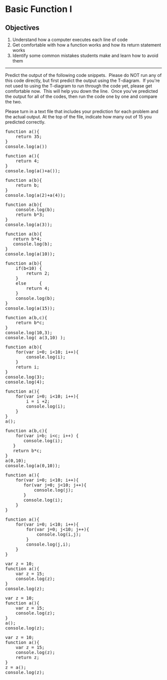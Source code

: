 <div class="module_description active_lesson_with_video ">
									
            
            
            
            
 <h1>Basic Function I</h1>
<h2>Objectives</h2>
<ol><li>Understand how a computer executes each line of code</li><li>Get comfortable with how a function works and how its return statement works</li><li>Identify some common mistakes students make and learn how to avoid them</li></ol>
<hr>
<p>Predict the output of the following code snippets.&nbsp; Please do NOT run any of this code directly, but first predict the output using the T-diagram.&nbsp; If you're not used to using the T-diagram to run through the code yet, please get comfortable now.&nbsp; This will help you down the line.&nbsp; Once you've predicted the output for all of the codes, then run the code one by one and compare the two.</p><p>Please turn in a text file that includes your prediction for each problem and the actual output. At the top of the file, indicate how many out of 15 you predicted correctly.</p>
<pre class="rainbow" data-language="javascript"><span class="storage function from-rainbow">function</span> <span class="entity name function from-rainbow">a</span>(){
    <span class="keyword from-rainbow">return</span> <span class="constant numeric from-rainbow">35</span>;
}
console.<span class="support method from-rainbow">log</span>(<span class="function call from-rainbow">a</span>())
</pre> <pre class="rainbow" data-language="javascript"><span class="storage function from-rainbow">function</span> <span class="entity name function from-rainbow">a</span>(){
    <span class="keyword from-rainbow">return</span> <span class="constant numeric from-rainbow">4</span>;
}
console.<span class="support method from-rainbow">log</span>(<span class="function call from-rainbow">a</span>()<span class="keyword operator from-rainbow">+</span><span class="function call from-rainbow">a</span>());
</pre> <pre class="rainbow" data-language="javascript"><span class="storage function from-rainbow">function</span> <span class="entity name function from-rainbow">a</span>(b){
    <span class="keyword from-rainbow">return</span> b;
}
console.<span class="support method from-rainbow">log</span>(<span class="function call from-rainbow">a</span>(<span class="constant numeric from-rainbow">2</span>)<span class="keyword operator from-rainbow">+</span><span class="function call from-rainbow">a</span>(<span class="constant numeric from-rainbow">4</span>));
</pre> <pre class="rainbow" data-language="javascript"><span class="storage function from-rainbow">function</span> <span class="entity name function from-rainbow">a</span>(b){
&nbsp;&nbsp;&nbsp;&nbsp;console.<span class="support method from-rainbow">log</span>(b);
    <span class="keyword from-rainbow">return</span> b<span class="keyword operator from-rainbow">*</span><span class="constant numeric from-rainbow">3</span>;
}
console.<span class="support method from-rainbow">log</span>(<span class="function call from-rainbow">a</span>(<span class="constant numeric from-rainbow">3</span>));
</pre> <pre class="rainbow" data-language="javascript"><span class="storage function from-rainbow">function</span> <span class="entity name function from-rainbow">a</span>(b){
   <span class="keyword from-rainbow">return</span> b<span class="keyword operator from-rainbow">*</span><span class="constant numeric from-rainbow">4</span>;
   console.<span class="support method from-rainbow">log</span>(b);
}
console.<span class="support method from-rainbow">log</span>(<span class="function call from-rainbow">a</span>(<span class="constant numeric from-rainbow">10</span>));
</pre> <pre class="rainbow" data-language="javascript"><span class="storage function from-rainbow">function</span> <span class="entity name function from-rainbow">a</span>(b){
    <span class="keyword from-rainbow">if</span>(b<span class="keyword operator from-rainbow">&lt;</span><span class="constant numeric from-rainbow">10</span>) {
        <span class="keyword from-rainbow">return</span> <span class="constant numeric from-rainbow">2</span>;
    }
&nbsp;&nbsp;&nbsp;&nbsp;<span class="keyword from-rainbow">else</span>     {
        <span class="keyword from-rainbow">return</span> <span class="constant numeric from-rainbow">4</span>;
    }
    console.<span class="support method from-rainbow">log</span>(b);
}
console.<span class="support method from-rainbow">log</span>(<span class="function call from-rainbow">a</span>(<span class="constant numeric from-rainbow">15</span>));
</pre> <pre class="rainbow" data-language="javascript"><span class="storage function from-rainbow">function</span> <span class="entity name function from-rainbow">a</span>(b,c){
    <span class="keyword from-rainbow">return</span> b<span class="keyword operator from-rainbow">*</span>c;
}
console.<span class="support method from-rainbow">log</span>(<span class="constant numeric from-rainbow">10</span>,<span class="constant numeric from-rainbow">3</span>);
console.<span class="support method from-rainbow">log</span>( <span class="function call from-rainbow">a</span>(<span class="constant numeric from-rainbow">3</span>,<span class="constant numeric from-rainbow">10</span>) );
</pre> <pre class="rainbow" data-language="javascript"><span class="storage function from-rainbow">function</span> <span class="entity name function from-rainbow">a</span>(b){
    <span class="keyword from-rainbow">for</span>(<span class="keyword from-rainbow">var</span> i<span class="keyword operator from-rainbow">=</span><span class="constant numeric from-rainbow">0</span>; i<span class="keyword operator from-rainbow">&lt;</span><span class="constant numeric from-rainbow">10</span>; i<span class="keyword operator from-rainbow">+</span><span class="keyword operator from-rainbow">+</span>){
        console.<span class="support method from-rainbow">log</span>(i);
    }
    <span class="keyword from-rainbow">return</span> i;
}
console.<span class="support method from-rainbow">log</span>(<span class="constant numeric from-rainbow">3</span>);
console.<span class="support method from-rainbow">log</span>(<span class="constant numeric from-rainbow">4</span>);
</pre> <pre class="rainbow" data-language="javascript"><span class="storage function from-rainbow">function</span> <span class="entity name function from-rainbow">a</span>(){
    <span class="keyword from-rainbow">for</span>(<span class="keyword from-rainbow">var</span> i<span class="keyword operator from-rainbow">=</span><span class="constant numeric from-rainbow">0</span>; i<span class="keyword operator from-rainbow">&lt;</span><span class="constant numeric from-rainbow">10</span>; i<span class="keyword operator from-rainbow">+</span><span class="keyword operator from-rainbow">+</span>){
        i <span class="keyword operator from-rainbow">=</span> i <span class="keyword operator from-rainbow">+</span><span class="constant numeric from-rainbow">2</span>;
        console.<span class="support method from-rainbow">log</span>(i);
    }
}
<span class="function call from-rainbow">a</span>();
</pre> <pre class="rainbow" data-language="javascript"><span class="storage function from-rainbow">function</span> <span class="entity name function from-rainbow">a</span>(b,c){
    <span class="keyword from-rainbow">for</span>(<span class="keyword from-rainbow">var</span> i<span class="keyword operator from-rainbow">=</span>b; i<span class="keyword operator from-rainbow">&lt;</span>c; i<span class="keyword operator from-rainbow">+</span><span class="keyword operator from-rainbow">+</span>) {
       console.<span class="support method from-rainbow">log</span>(i);
   }
   <span class="keyword from-rainbow">return</span> b<span class="keyword operator from-rainbow">*</span>c;
}
<span class="function call from-rainbow">a</span>(<span class="constant numeric from-rainbow">0</span>,<span class="constant numeric from-rainbow">10</span>);
console.<span class="support method from-rainbow">log</span>(<span class="function call from-rainbow">a</span>(<span class="constant numeric from-rainbow">0</span>,<span class="constant numeric from-rainbow">10</span>));
</pre> <pre class="rainbow" data-language="javascript"><span class="storage function from-rainbow">function</span> <span class="entity name function from-rainbow">a</span>(){
    <span class="keyword from-rainbow">for</span>(<span class="keyword from-rainbow">var</span> i<span class="keyword operator from-rainbow">=</span><span class="constant numeric from-rainbow">0</span>; i<span class="keyword operator from-rainbow">&lt;</span><span class="constant numeric from-rainbow">10</span>; i<span class="keyword operator from-rainbow">+</span><span class="keyword operator from-rainbow">+</span>){
       <span class="keyword from-rainbow">for</span>(<span class="keyword from-rainbow">var</span> j<span class="keyword operator from-rainbow">=</span><span class="constant numeric from-rainbow">0</span>; j<span class="keyword operator from-rainbow">&lt;</span><span class="constant numeric from-rainbow">10</span>; j<span class="keyword operator from-rainbow">+</span><span class="keyword operator from-rainbow">+</span>){
           console.<span class="support method from-rainbow">log</span>(j);
       }
       console.<span class="support method from-rainbow">log</span>(i);
    }
}
</pre> <pre class="rainbow" data-language="javascript"><span class="storage function from-rainbow">function</span> <span class="entity name function from-rainbow">a</span>(){
    <span class="keyword from-rainbow">for</span>(<span class="keyword from-rainbow">var</span> i<span class="keyword operator from-rainbow">=</span><span class="constant numeric from-rainbow">0</span>; i<span class="keyword operator from-rainbow">&lt;</span><span class="constant numeric from-rainbow">10</span>; i<span class="keyword operator from-rainbow">+</span><span class="keyword operator from-rainbow">+</span>){
        <span class="keyword from-rainbow">for</span>(<span class="keyword from-rainbow">var</span> j<span class="keyword operator from-rainbow">=</span><span class="constant numeric from-rainbow">0</span>; j<span class="keyword operator from-rainbow">&lt;</span><span class="constant numeric from-rainbow">10</span>; j<span class="keyword operator from-rainbow">+</span><span class="keyword operator from-rainbow">+</span>){
            console.<span class="support method from-rainbow">log</span>(i,j);
        }
        console.<span class="support method from-rainbow">log</span>(j,i);
    }
}
</pre> <pre class="rainbow" data-language="javascript"><span class="keyword from-rainbow">var</span> z <span class="keyword operator from-rainbow">=</span> <span class="constant numeric from-rainbow">10</span>;
<span class="storage function from-rainbow">function</span> <span class="entity name function from-rainbow">a</span>(){
    <span class="keyword from-rainbow">var</span> z <span class="keyword operator from-rainbow">=</span> <span class="constant numeric from-rainbow">15</span>;
    console.<span class="support method from-rainbow">log</span>(z);
}
console.<span class="support method from-rainbow">log</span>(z);
</pre> <pre class="rainbow" data-language="javascript"><span class="keyword from-rainbow">var</span> z <span class="keyword operator from-rainbow">=</span> <span class="constant numeric from-rainbow">10</span>;
<span class="storage function from-rainbow">function</span> <span class="entity name function from-rainbow">a</span>(){
    <span class="keyword from-rainbow">var</span> z <span class="keyword operator from-rainbow">=</span> <span class="constant numeric from-rainbow">15</span>;
    console.<span class="support method from-rainbow">log</span>(z);
}
<span class="function call from-rainbow">a</span>();
console.<span class="support method from-rainbow">log</span>(z);</pre> <pre class="rainbow" data-language="javascript"><span class="keyword from-rainbow">var</span> z <span class="keyword operator from-rainbow">=</span> <span class="constant numeric from-rainbow">10</span>;
<span class="storage function from-rainbow">function</span> <span class="entity name function from-rainbow">a</span>(){
    <span class="keyword from-rainbow">var</span> z <span class="keyword operator from-rainbow">=</span> <span class="constant numeric from-rainbow">15</span>;
    console.<span class="support method from-rainbow">log</span>(z);
    <span class="keyword from-rainbow">return</span> z;
}
z <span class="keyword operator from-rainbow">=</span> <span class="function call from-rainbow">a</span>();
console.<span class="support method from-rainbow">log</span>(z);</pre><p></p>
        
        
        
        
        
</div>
